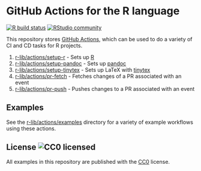 # GitHub Actions for the R language

[![R build status](https://github.com/r-lib/actions/workflows/R-CMD-check/badge.svg)](https://github.com/r-lib/actions/actions?workflow=R-CMD-check)
[![RStudio community](https://img.shields.io/badge/community-github--actions-blue?style=social&logo=rstudio&logoColor=75AADB)](https://community.rstudio.com/new-topic?category=Package%20development&tags=github-actions)

This repository stores [GitHub Actions](https://github.com/features/actions), which can be used to do a variety of CI and CD tasks for R projects.

1. [r-lib/actions/setup-r](https://github.com/r-lib/actions/tree/master/setup-r) - Sets up [R](https://r-project.org)
1. [r-lib/actions/setup-pandoc](https://github.com/r-lib/actions/tree/master/setup-pandoc) - Sets up [pandoc](https://pandoc.org/)
1. [r-lib/actions/setup-tinytex](https://github.com/r-lib/actions/tree/master/setup-tinytex) - Sets up LaTeX with [tinytex](https://yihui.name/tinytex)
1. [r-lib/actions/pr-fetch](https://github.com/r-lib/actions/tree/master/pr-fetch) - Fetches changes of a PR associated with an event
1. [r-lib/actions/pr-push](https://github.com/r-lib/actions/tree/master/pr-push) - Pushes changes to a PR associated with an event

## Examples

See the [r-lib/actions/examples](https://github.com/r-lib/actions/tree/master/examples) directory
for a variety of example workflows using these actions.

## License ![CC0 licensed](https://img.shields.io/github/license/r-lib/actions)

All examples in this repository are published with the [CC0](./LICENSE) license.
